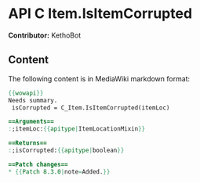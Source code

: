 # API C Item.IsItemCorrupted

**Contributor:** KethoBot

## Content

The following content is in MediaWiki markdown format:

```mediawiki
{{wowapi}}
Needs summary.
 isCorrupted = C_Item.IsItemCorrupted(itemLoc)

==Arguments==
:;itemLoc:{{apitype|ItemLocationMixin}}

==Returns==
:;isCorrupted:{{apitype|boolean}}

==Patch changes==
* {{Patch 8.3.0|note=Added.}}
```